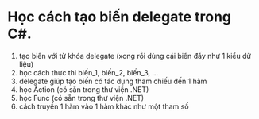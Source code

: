 # Học cách tạo biến delegate trong C#.
1. tạo biến với từ khóa delegate (xong rồi dùng cái biến đấy như 1 kiểu dữ liệu)
2. học cách thực thi biến_1, biến_2, biến_3, ...
3. delegate giúp tạo biến có tác dụng tham chiếu đến 1 hàm
4. học Action (có sẵn trong thư viện .NET)
5. học Func (có sẵn trong thư viện .NET)
6. cách truyền 1 hàm vào 1 hàm khác như một tham số
